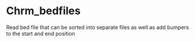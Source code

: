 # Chrm_bedfiles
Read bed file that can be sorted into separate files as well as add bumpers to the start and end position
